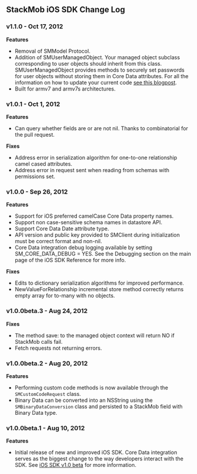 <h2>StackMob iOS SDK Change Log</h2>

<h3>v1.1.0 - Oct 17, 2012</h3>

**Features**

* Removal of SMModel Protocol.  
* Addition of SMUserManagedObject. Your managed object subclass corresponding to user objects should inherit from this class.  SMUserManagedObject provides methods to securely set passwords for user objects without storing them in Core Data attributes. For all the information on how to update your current code [see this blogpost](http://blog.stackmob.com/?p=3547).
* Built for armv7 and armv7s architectures.

<h3>v1.0.1 - Oct 1, 2012</h3>

**Features**

* Can query whether fields are or are not nil. Thanks to combinatorial for the pull request.

**Fixes**

* Address error in serialization algorithm for one-to-one relationship camel cased attributes.
* Address error in request sent when reading from schemas with permissions set.

<h3>v1.0.0 - Sep 26, 2012</h3>

**Features**

* Support for iOS preferred camelCase Core Data property names.
* Support non case-sensitive schema names in datastore API.
* Support Core Data Date attribute type.
* API version and public key provided to SMClient during initialization must be correct format and non-nil.
* Core Data integration debug logging available by setting SM\_CORE\_DATA\_DEBUG = YES. See the Debugging section on the main page of the iOS SDK Reference for more info.

**Fixes**

* Edits to dictionary serialization algorithms for improved performance.
* NewValueForRelationship incremental store method correctly returns empty array for to-many with no objects.

<h3>v1.0.0beta.3 - Aug 24, 2012</h3>

**Fixes** 

* The method save: to the managed object context will return NO if StackMob calls fail.
* Fetch requests not returning errors.

<h3>v1.0.0beta.2 - Aug 20, 2012</h3>

**Features**

* Performing custom code methods is now available through the `SMCustomCodeRequest` class.
* Binary Data can be converted into an NSString using the `SMBinaryDataConversion` class and persisted to a StackMob field with Binary Data type.


<h3>v1.0.0beta.1 - Aug 10, 2012</h3>

**Features**

* Initial release of new and improved iOS SDK.  Core Data integration serves as the biggest change to the way developers interact with the SDK. See [iOS SDK v1.0 beta](https://www.stackmob.com/devcenter/docs/iOS-SDK-v1.0-beta) for more information.